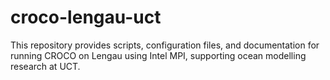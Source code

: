 # croco-lengau-uct
This repository provides scripts, configuration files, and documentation for running CROCO on Lengau using Intel MPI, supporting ocean modelling research at UCT.
